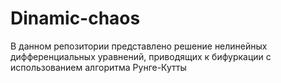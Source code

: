 # Dinamic-chaos
В данном репозитории представлено решение нелинейных дифференциальных уравнений, приводящих к бифуркации с использованием алгоритма Рунге-Кутты 
